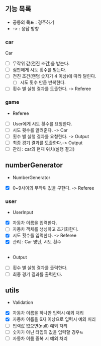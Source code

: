 ## 기능 목록
- 공통의 목표 : 경주하기
- -> : 응답 방향

### car
Car
- [ ] 무작위 값(전진 조건)을 받는다.
- [ ] 심판에게 시도 횟수를 받는다.
- [ ] 전진 조건(랜덤 숫자가 4 이상)에 따라 달린다.
    - [ ] 시도 횟수 만큼 반복한다.
- [ ] 횟수 별 실행 결과를 도출한다. -> Referee

### game
- Referee
- [ ] User에게 시도 횟수를 요청한다.
- [ ] 시도 횟수를 알려준다. -> Car
- [ ] 횟수 별 실행 결과를 요청한다. -> Output
- [ ] 최종 경기 결과를 도출한다.-> Output
- [ ] 관리 : car의 현재 위치(실행 결과)

## numberGenerator
- NumberGenerator
- [x] 0~9사이의 무작위 값을 구한다. -> Referee

### user
- UserInput
- [x] 자동차 이름을 입력한다.
- [ ] 자동차 객체를 생성하고 초기화한다.
- [x] 시도 횟수를 입력한다. -> Referee
- [x] 관리 : Car 명단, 시도 횟수
  <br/><br/>
- Output
- [ ] 횟수 별 실행 결과를 출력한다.
- [ ] 최종 경기 결과를 출력한다.

## utils
- Validation
-[x] 자동차 이름을 하나만 입력시 예외 처리
-[x] 자동차 이름을 6자 이상으로 입력시 예외 처리
-[ ] 입력값 없으면(null) 예외 처리
-[ ] 숫자가 아닌 타입의 값을 입력할 경우ㅌ
-[ ] 자동차 이름 중복 시 예외 처리